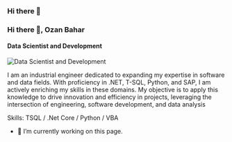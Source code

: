 ### Hi there 👋

### Hi there 👋, Ozan Bahar
#### Data Scientist and Development
![Data Scientist and Development](https://media.licdn.com/dms/image/D4D12AQGxBxdip0Whyw/article-cover_image-shrink_600_2000/0/1691256426243?e=1713398400&v=beta&t=20kWXHLpwzzvzkU8xXuWPYCMERIzbkdDkAYHXo6ZbNA)

I am an industrial engineer dedicated to expanding my expertise in software and data fields. With proficiency in .NET, T-SQL, Python, and SAP, I am actively enriching my skills in these domains.
My objective is to apply this knowledge to drive innovation and efficiency in projects, leveraging the intersection of engineering, software development, and data analysis

Skills: TSQL / .Net Core / Python  / VBA 

- 🔭 I’m currently working on this page. 

<!--
**ozanbahar/ozanbahar** is a ✨ _special_ ✨ repository because its `README.md` (this file) appears on your GitHub profile.

Here are some ideas to get you started:
[![Anurag's GitHub stats](https://github-readme-stats.vercel.app/api?username=ozanbahar)](https://github.com/anuraghazra/github-readme-stats)

![Anurag's GitHub stats](https://github-readme-stats.vercel.app/api?username=ozanbahar&hide=contribs,prs)


- 🔭 I’m currently working on ...
- 🌱 I’m currently learning ...
- 👯 I’m looking to collaborate on ...
- 🤔 I’m looking for help with ...
- 💬 Ask me about ...
- 📫 How to reach me: ...
- 😄 Pronouns: ...
- ⚡ Fun fact: ...
-->
